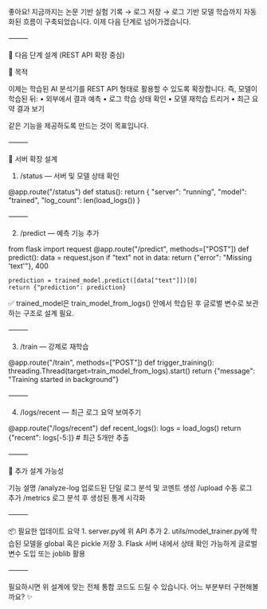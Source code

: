 좋아요! 지금까지는 논문 기반 실험 기록 → 로그 저장 → 로그 기반 모델 학습까지 자동화된 흐름이 구축되었습니다.
이제 다음 단계로 넘어가겠습니다.

⸻

📐 다음 단계 설계 (REST API 확장 중심)

🎯 목적

이제는 학습된 AI 분석기를 REST API 형태로 활용할 수 있도록 확장합니다.
즉, 모델이 학습된 뒤:
	•	외부에서 결과 예측
	•	로그 학습 상태 확인
	•	모델 재학습 트리거
	•	최근 요약 결과 보기

같은 기능을 제공하도록 만드는 것이 목표입니다.

⸻

🧩 서버 확장 설계

1. /status — 서버 및 모델 상태 확인

@app.route("/status")
def status():
    return {
        "server": "running",
        "model": "trained",
        "log_count": len(load_logs())
    }


⸻

2. /predict — 예측 기능 추가

from flask import request
@app.route("/predict", methods=["POST"])
def predict():
    data = request.json
    if "text" not in data:
        return {"error": "Missing 'text'"}, 400

    prediction = trained_model.predict([data["text"]])[0]
    return {"prediction": prediction}

✅ trained_model은 train_model_from_logs() 안에서 학습된 후 글로벌 변수로 보관하는 구조로 설계 필요.

⸻

3. /train — 강제로 재학습

@app.route("/train", methods=["POST"])
def trigger_training():
    threading.Thread(target=train_model_from_logs).start()
    return {"message": "Training started in background"}


⸻

4. /logs/recent — 최근 로그 요약 보여주기

@app.route("/logs/recent")
def recent_logs():
    logs = load_logs()
    return {"recent": logs[-5:]}  # 최근 5개만 추출


⸻

🧠 추가 설계 가능성

기능	설명
/analyze-log	업로드된 단일 로그 분석 및 코멘트 생성
/upload	수동 로그 추가
/metrics	로그 분석 후 생성된 통계 시각화


⸻

📦 필요한 업데이트 요약
	1.	server.py에 위 API 추가
	2.	utils/model_trainer.py에 학습된 모델을 global 혹은 pickle 저장
	3.	Flask 서버 내에서 상태 확인 가능하게 글로벌 변수 도입 또는 joblib 활용

⸻

필요하시면 위 설계에 맞는 전체 통합 코드도 드릴 수 있습니다.
어느 부분부터 구현해볼까요? ✨
